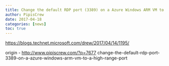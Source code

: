 ```yaml
---
title: Change the default RDP port (3389) on a Azure Windows ARM VM to a high range port
author: PipisCrew
date: 2017-04-18
categories: [news]
toc: true
---
```


https://blogs.technet.microsoft.com/drew/2017/04/14/1195/

origin - http://www.pipiscrew.com/?p=7677 change-the-default-rdp-port-3389-on-a-azure-windows-arm-vm-to-a-high-range-port